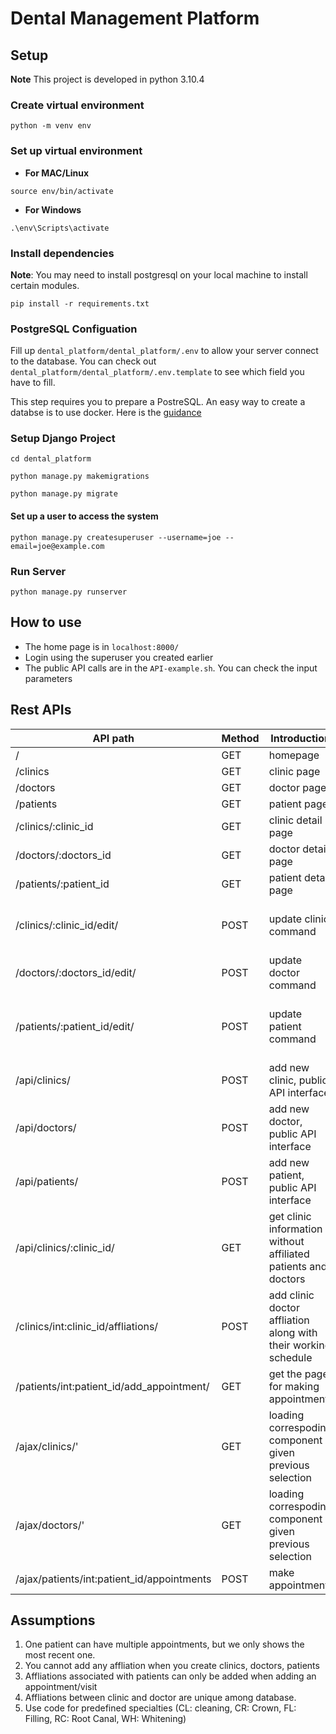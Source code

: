 # Dental Management Platform

## Setup
**Note** This project is developed in python 3.10.4

### Create virtual environment
```
python -m venv env
```
### Set up virtual environment
- **For MAC/Linux**
```
source env/bin/activate
```
- **For Windows**
```
.\env\Scripts\activate
```
### Install dependencies
**Note**: You may need to install postgresql on your local machine to install certain modules.
```
pip install -r requirements.txt
```
### PostgreSQL Configuation
Fill up `dental_platform/dental_platform/.env` to allow your server connect to the database. You can check out `dental_platform/dental_platform/.env.template` to see which field you have to fill.

This step requires you to prepare a PostreSQL. An easy way to create a databse is to use docker.
Here is the [guidance](./postgres.md)

### Setup Django Project
```
cd dental_platform
```
```
python manage.py makemigrations
```
```
python manage.py migrate
```
#### Set up a user to access the system
```
python manage.py createsuperuser --username=joe --email=joe@example.com
```
### Run Server
```
python manage.py runserver
```
## How to use
- The home page is in `localhost:8000/`
- Login using the superuser you created earlier
- The public API calls are in the `API-example.sh`. You can check the input parameters

## Rest APIs
| API path | Method | Introduction | payload | output |
| -------- | ------ | ------------ | ----- | ------ |
| / | GET | homepage | | html page |
| /clinics | GET | clinic page  | | html page |
| /doctors | GET | doctor page  | | html page |
| /patients | GET | patient page  | | html page |
| /clinics/:clinic_id | GET | clinic detail page  | | html page |
| /doctors/:doctors_id | GET | doctor detail page  | | html page |
| /patients/:patient_id | GET | patient detail page  | | html page |
| /clinics/:clinic_id/edit/ | POST | update clinic command  | ['id', 'name', 'phone', 'address', 'email', 'city', 'state'] | redirect |
| /doctors/:doctors_id/edit/ | POST | update doctor command  | ['id', 'npi', 'name', 'email', 'phone', 'specialties'] | redirect |
| /patients/:patient_id/edit/ | POST | update patient command  | ['id', 'name', 'phone', 'address', 'birth_date', 'ssn', 'gender'] | redirect |
| /api/clinics/ | POST | add new clinic, public API interface  | see `API-example.sh` | { sucess: true/false} |
| /api/doctors/ | POST | add new doctor, public API interface  | see `API-example.sh` | { sucess: true/false} |
| /api/patients/ | POST | add new patient, public API interface  | see `API-example.sh` | { sucess: true/false} |
| /api/clinics/:clinic_id/ | GET | get clinic information without affiliated patients and doctors | see `API-example.sh` | see `API-example.sh` |
| /clinics/int:clinic_id/affliations/ | POST | add clinic doctor affliation along with their working schedule | Form data | redirect/Error |
| /patients/int:patient_id/add_appointment/ | GET | get the page for making appointment | | html page |
| /ajax/clinics/' | GET | loading correspoding component given previous selection | | html component |
| /ajax/doctors/' | GET | loading correspoding component given previous selection | | html component |
| /ajax/patients/int:patient_id/appointments | POST | make appointment | AppointmentForm | redirect |

## Assumptions
1. One patient can have multiple appointments, but we only shows the most recent one.
1. You cannot add any affliation when you create clinics, doctors, patients
1. Affliations associated with patients can only be added when adding an appointment/visit
1. Affliations between clinic and doctor are unique among database.
1. Use code for predefined specialties (CL: cleaning, CR: Crown, FL: Filling, RC: Root Canal, WH: Whitening)